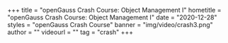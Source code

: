 +++
    title = "openGauss Crash Course: Object Management I"
    hometitle = "openGauss Crash Course: Object Management I"
    date = "2020-12-28"
    styles = "openGauss Crash Course"
    banner = "img/video/crash3.png"
    author = ""
    videourl = ""
    tag = "crash"
+++